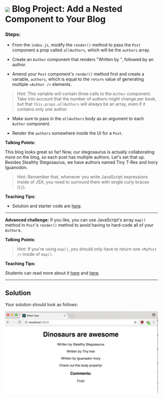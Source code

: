 # ![](https://ga-dash.s3.amazonaws.com/production/assets/logo-9f88ae6c9c3871690e33280fcf557f33.png) Blog Project: Add a Nested Component to Your Blog


### Steps:

* From the `index.js`, modify the `render()` method to pass the `Post` component a prop called `allAuthors`, which will be the `authors` array.

* Create an `Author` component that renders "Written by ", followed by an author.

* Amend your `Post` component's `render()` method first and create a variable, `authors`, which is equal to the `return` value of generating multiple `<Author />` elements.

> Hint: This variable will contain three calls to the `Author` component. Take into account that the number of authors might change per book, but that `this.props.allAuthors` will always be an array, even if it contains only one author. 

* Make sure to pass in the `allAuthors` body as an argument to each `Author` component.

* Render the `authors` somewhere inside the UI for a `Post`.


<aside class="notes">

**Talking Points**:


This blog looks great so far! Now, our stegosaurus is actually collaborating more on the blog, so each post has multiple authors. Let's set that up. Besides Stealthy Stegosaurus, we have authors named Tiny T-Rex and Ivory Iguanodon.


> Hint: Remember that, whenever you write JavaScript expressions inside of JSX, you need to surround them with single curly braces (`{}`). 

**Teaching Tips**:

- Solution and starter code are [here](https://git.generalassemb.ly/ed-product-library/React-Exercise-Solutions/tree/master/projects/project-02-nested-components).

</aside>

---

<strong>Advanced challenge:</strong> If you like, you can use JavaScript's array `map()` method in `Post`'s `render()` method to avoid having to hard-code all of your `Author`s. 

<aside class="notes">

**Talking Points**:

> Hint: If you're using `map()`, you should only have to return one `<MyPost />` inside of `map()`.</i>

**Teaching Tips**:

Students can read more about it [here](https://developer.mozilla.org/en-US/docs/Web/JavaScript/Reference/Global_Objects/Array/map) and [here](http://cryto.net/~joepie91/blog/2015/05/04/functional-programming-in-javascript-map-filter-reduce/).

</aside>

---

## Solution

Your solution should look as follows:

![Solution for Project](images/nestedsolution.png)
